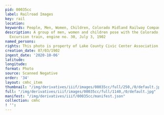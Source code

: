 ```yaml
---
pid: 00035cc
label: Railroad Images
key: rail
location: 
keywords: People, Men, Women, Children, Colorado Midland Railway Company, Locomotives
description: A group of men, women and children pose with the Colorado Midland Railway
  Excursion train, engine no. 30, July 3, 1902
named_persons: 
rights: This photo is property of Lake County Civic Center Association.
creation_date: 07/03/1902
ingest_date: '2020-10-06'
latitude: 
longitude: 
format: Photo
source: Scanned Negative
order: '34'
layout: cmhc_item
thumbnail: "/img/derivatives/iiif/images/00035cc/full/250,/0/default.jpg"
full: "/img/derivatives/iiif/images/00035cc/full/1140,/0/default.jpg"
manifest: "/img/derivatives/iiif/00035cc/manifest.json"
collection: cmhc
! '': 
---
```

